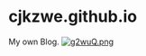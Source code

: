# cjkzwe.github.io
My own Blog.
[![g2wuQ.png](https://s1.ax1x.com/2017/11/18/g2wuQ.png)](https://imgchr.com/i/g2wuQ)
